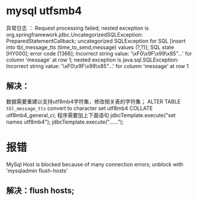 ﻿# mysql utfsmb4
异常日志 ： Request processing failed; nested exception is org.springframework.jdbc.UncategorizedSQLException: PreparedStatementCallback; uncategorized SQLException for SQL [insert into tbl_message_tts (time_to_send,message) values (?,?)]; SQL state [HY000]; error code [1366]; Incorrect string value: '\xF0\x9F\x99\x85\"...' for column 'message' at row 1; nested exception is java.sql.SQLException: Incorrect string value: '\xF0\x9F\x99\x85\"...' for column 'message' at row 1
## 解决：
数据需要重建以支持utf8mb4字符集，修改相关表的字符集；
ALTER TABLE `tbl_message_tts` convert to character set utf8mb4 COLLATE utf8mb4_general_ci;
程序需要加上下面语句
jdbcTemplate.execute("set names utf8mb4");
jdbcTemplate.execute("......");


# 报错
 MySql Host is blocked because of many connection errors; unblock with 'mysqladmin flush-hosts'
## 解决：flush hosts;